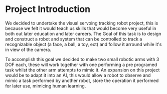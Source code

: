 # Project Introduction
We decided to undertake the visual servoing tracking robot project, this is because we felt it would teach us skills that would become very useful in both out later education and later careers. The Goal of this task is to design and construct a robot and system that can be controlled to track a recognizable object (a face, a ball, a toy, ect) and follow it arround while it's in view of the camera.

To accomplish this goal we decided to make two small robotic arms with 3 DOF each, these will work together with one performing a pre programed task whilst the other arm attempts to mimic it. An expansion on this project would be to adapt it into an AI, this would allow a robot to observe and mimic a task performed by another robot, store the operation it performed for later use, mimicing human learning.
